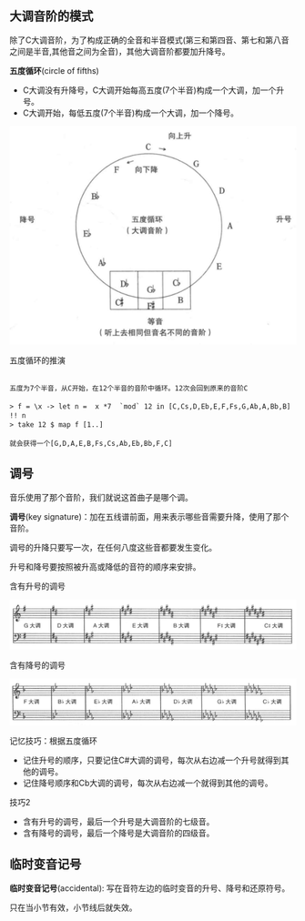 
## 大调音阶的模式

除了C大调音阶，为了构成正确的全音和半音模式(第三和第四音、第七和第八音之间是半音,其他音之间为全音)，其他大调音阶都要加升降号。

**五度循环**(circle of fifths)
+ C大调没有升降号，C大调开始每高五度(7个半音)构成一个大调，加一个升号。
+ C大调开始，每低五度(7个半音)构成一个大调，加一个降号。

![circle-of-fifths](img/circle-of-fifths.png)

五度循环的推演
```

五度为7个半音，从C开始，在12个半音的音阶中循环。12次会回到原来的音阶C

> f = \x -> let n =  x *7  `mod` 12 in [C,Cs,D,Eb,E,F,Fs,G,Ab,A,Bb,B]  !! n
> take 12 $ map f [1..]

就会获得一个[G,D,A,E,B,Fs,Cs,Ab,Eb,Bb,F,C]
```

## 调号

音乐使用了那个音阶，我们就说这首曲子是哪个调。

**调号**(key signature)：加在五线谱前面，用来表示哪些音需要升降，使用了那个音阶。

调号的升降只要写一次，在任何八度这些音都要发生变化。

升号和降号要按照被升高或降低的音符的顺序来安排。

含有升号的调号

![keysignature1](img/kesignature1.png)

含有降号的调号

![keysignature1](img/keysignature2.png)

记忆技巧：根据五度循环
+ 记住升号的顺序，只要记住C#大调的调号，每次从右边减一个升号就得到其他的调号。
+ 记住降号顺序和Cb大调的调号，每次从右边减一个就得到其他的调号。

技巧2
+ 含有升号的调号，最后一个升号是大调音阶的七级音。
+ 含有降号的调号，最后一个降号是大调音阶的四级音。

## 临时变音记号

**临时变音记号**(accidental): 写在音符左边的临时变音的升号、降号和还原符号。

只在当小节有效，小节线后就失效。

